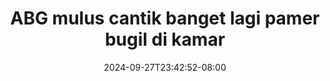 --- 
title: "ABG mulus  cantik banget lagi pamer bugil di kamar"
description: "streaming bokep ABG mulus  cantik banget lagi pamer bugil di kamar tiktok durasi panjang terbaru"
date: 2024-09-27T23:42:52-08:00
file_code: "mzhi10rvexjg"
draft: false
cover: "e9511w3h4ou1q9hf.jpg"
tags: ["ABG", "mulus", "cantik", "banget", "lagi", "pamer", "bugil", "kamar", "bokep-indo", "bokep-viral", "bokep-ig"]
length: 99
fld_id: "1399315"
foldername: "AB001"
categories: ["AB001"]
views: 60
---